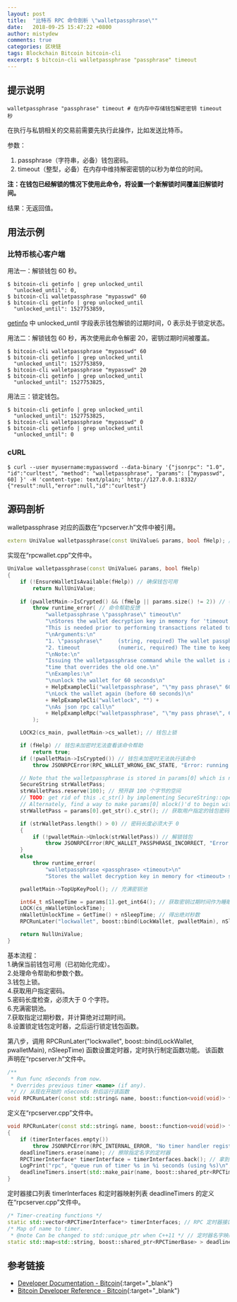 ```yaml
---
layout: post
title:  "比特币 RPC 命令剖析 \"walletpassphrase\""
date:   2018-09-25 15:47:22 +0800
author: mistydew
comments: true
categories: 区块链
tags: Blockchain Bitcoin bitcoin-cli
excerpt: $ bitcoin-cli walletpassphrase "passphrase" timeout
---
```

## 提示说明

```shell
walletpassphrase "passphrase" timeout # 在内存中存储钱包解密密钥 timeout 秒
```

在执行与私钥相关的交易前需要先执行此操作，比如发送比特币。

参数：
1. passphrase（字符串，必备）钱包密码。
2. timeout（整型，必备）在内存中维持解密密钥的以秒为单位的时间。

**注：在钱包已经解锁的情况下使用此命令，将设置一个新解锁时间覆盖旧解锁时间。**

结果：无返回值。

## 用法示例

### 比特币核心客户端

用法一：解锁钱包 60 秒。

```shell
$ bitcoin-cli getinfo | grep unlocked_until
  "unlocked_until": 0,
$ bitcoin-cli walletpassphrase "mypasswd" 60
$ bitcoin-cli getinfo | grep unlocked_until
  "unlocked_until": 1527753859,
```

[getinfo](/blog/2018/06/bitcoin-rpc-command-getinfo.html) 中 unlocked_until 字段表示钱包解锁的过期时间，0 表示处于锁定状态。

用法二：解锁钱包 60 秒，再次使用此命令解密 20，密钥过期时间被覆盖。

```shell
$ bitcoin-cli walletpassphrase "mypasswd" 60
$ bitcoin-cli getinfo | grep unlocked_until
  "unlocked_until": 1527753859,
$ bitcoin-cli walletpassphrase "mypasswd" 20
$ bitcoin-cli getinfo | grep unlocked_until
  "unlocked_until": 1527753825,
```

用法三：锁定钱包。

```shell
$ bitcoin-cli getinfo | grep unlocked_until
  "unlocked_until": 1527753825,
$ bitcoin-cli walletpassphrase "mypasswd" 0
$ bitcoin-cli getinfo | grep unlocked_until
  "unlocked_until": 0
```

### cURL

```shell
$ curl --user myusername:mypassword --data-binary '{"jsonrpc": "1.0", "id":"curltest", "method": "walletpassphrase", "params": ["mypasswd", 60] }' -H 'content-type: text/plain;' http://127.0.0.1:8332/
{"result":null,"error":null,"id":"curltest"}
```

## 源码剖析
walletpassphrase 对应的函数在“rpcserver.h”文件中被引用。

```cpp
extern UniValue walletpassphrase(const UniValue& params, bool fHelp); // 钱包解锁
```

实现在“rpcwallet.cpp”文件中。

```cpp
UniValue walletpassphrase(const UniValue& params, bool fHelp)
{
    if (!EnsureWalletIsAvailable(fHelp)) // 确保钱包可用
        return NullUniValue;
    
    if (pwalletMain->IsCrypted() && (fHelp || params.size() != 2)) // 参数个数必须为 2 个
        throw runtime_error( // 命令帮助反馈
            "walletpassphrase \"passphrase\" timeout\n"
            "\nStores the wallet decryption key in memory for 'timeout' seconds.\n"
            "This is needed prior to performing transactions related to private keys such as sending bitcoins\n"
            "\nArguments:\n"
            "1. \"passphrase\"     (string, required) The wallet passphrase\n"
            "2. timeout            (numeric, required) The time to keep the decryption key in seconds.\n"
            "\nNote:\n"
            "Issuing the walletpassphrase command while the wallet is already unlocked will set a new unlock\n"
            "time that overrides the old one.\n"
            "\nExamples:\n"
            "\nunlock the wallet for 60 seconds\n"
            + HelpExampleCli("walletpassphrase", "\"my pass phrase\" 60") +
            "\nLock the wallet again (before 60 seconds)\n"
            + HelpExampleCli("walletlock", "") +
            "\nAs json rpc call\n"
            + HelpExampleRpc("walletpassphrase", "\"my pass phrase\", 60")
        );

    LOCK2(cs_main, pwalletMain->cs_wallet); // 钱包上锁

    if (fHelp) // 钱包未加密时无法查看该命令帮助
        return true;
    if (!pwalletMain->IsCrypted()) // 钱包未加密时无法执行该命令
        throw JSONRPCError(RPC_WALLET_WRONG_ENC_STATE, "Error: running with an unencrypted wallet, but walletpassphrase was called.");

    // Note that the walletpassphrase is stored in params[0] which is not mlock()ed
    SecureString strWalletPass;
    strWalletPass.reserve(100); // 预开辟 100 个字节的空间
    // TODO: get rid of this .c_str() by implementing SecureString::operator=(std::string)
    // Alternately, find a way to make params[0] mlock()'d to begin with.
    strWalletPass = params[0].get_str().c_str(); // 获取用户指定的钱包密码

    if (strWalletPass.length() > 0) // 密码长度必须大于 0
    {
        if (!pwalletMain->Unlock(strWalletPass)) // 解锁钱包
            throw JSONRPCError(RPC_WALLET_PASSPHRASE_INCORRECT, "Error: The wallet passphrase entered was incorrect.");
    }
    else
        throw runtime_error(
            "walletpassphrase <passphrase> <timeout>\n"
            "Stores the wallet decryption key in memory for <timeout> seconds.");

    pwalletMain->TopUpKeyPool(); // 充满密钥池

    int64_t nSleepTime = params[1].get_int64(); // 获取密钥过期时间作为睡眠时间
    LOCK(cs_nWalletUnlockTime);
    nWalletUnlockTime = GetTime() + nSleepTime; // 得出绝对秒数
    RPCRunLater("lockwallet", boost::bind(LockWallet, pwalletMain), nSleepTime); // 创建锁定钱包线程

    return NullUniValue;
}
```

基本流程：<br>
1.确保当前钱包可用（已初始化完成）。<br>
2.处理命令帮助和参数个数。<br>
3.钱包上锁。<br>
4.获取用户指定密码。<br>
5.密码长度检查，必须大于 0 个字符。<br>
6.充满密钥池。<br>
7.获取指定过期秒数，并计算绝对过期时间。<br>
8.设置锁定钱包定时器，之后运行锁定钱包函数。

第八步，调用 RPCRunLater("lockwallet", boost::bind(LockWallet, pwalletMain), nSleepTime) 函数设置定时器，定时执行制定函数功能。
该函数声明在“rpcserver.h”文件中。

```cpp
/**
 * Run func nSeconds from now.
 * Overrides previous timer <name> (if any).
 */ // 从现在开始的 nSeconds 秒后运行该函数
void RPCRunLater(const std::string& name, boost::function<void(void)> func, int64_t nSeconds);
```

定义在“rpcserver.cpp”文件中。

```cpp
void RPCRunLater(const std::string& name, boost::function<void(void)> func, int64_t nSeconds)
{
    if (timerInterfaces.empty())
        throw JSONRPCError(RPC_INTERNAL_ERROR, "No timer handler registered for RPC");
    deadlineTimers.erase(name); // 擦除指定名字的定时器
    RPCTimerInterface* timerInterface = timerInterfaces.back(); // 拿到列表中最后一个定时器
    LogPrint("rpc", "queue run of timer %s in %i seconds (using %s)\n", name, nSeconds, timerInterface->Name());
    deadlineTimers.insert(std::make_pair(name, boost::shared_ptr<RPCTimerBase>(timerInterface->NewTimer(func, nSeconds*1000)))); // 和定时器名字配对，插入到截止时间定时器映射列表中
}
```

定时器接口列表 timerInterfaces 和定时器映射列表 deadlineTimers 的定义在“rpcserver.cpp”文件中。

```cpp
/* Timer-creating functions */
static std::vector<RPCTimerInterface*> timerInterfaces; // RPC 定时器接口列表
/* Map of name to timer.
 * @note Can be changed to std::unique_ptr when C++11 */ // 定时器名字映射
static std::map<std::string, boost::shared_ptr<RPCTimerBase> > deadlineTimers; // 截止时间定时器
```

## 参考链接

* [Developer Documentation - Bitcoin](https://bitcoin.org/en/developer-documentation){:target="_blank"}
* [Bitcoin Developer Reference - Bitcoin](https://bitcoin.org/en/developer-reference#walletpassphrase){:target="_blank"}
